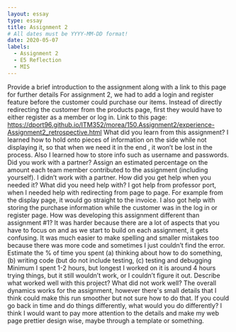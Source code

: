 ```yaml
---
layout: essay
type: essay
title: Assignment 2
# All dates must be YYYY-MM-DD format!
date: 2020-05-07
labels:
  - Assignment 2
  - E5 Reflection
  - MIS
---
```


Provide a brief introduction to the assignment along with a link to this page for further details
  For assignment 2, we had to add a login and register feature before the customer could purchase our items. Instead of directly redirecting the customer from the products page, first they would have to either register as a member or log in. 
  Link to this page: https://dport96.github.io/ITM352/morea/150.Assignment2/experience-Assignment2_retrospective.html
What did you learn from this assignment?
  I learned how to hold onto pieces of information on the side while not displaying it, so that when we need it in the end , it won’t be lost in the process. Also I learned how to store info such as username and passwords. 
Did you work with a partner? Assign an estimated percentage on the amount each team member contributed to the assignment (including yourself).
  I  didn’t work with a partner. 
How did you get help when you needed it? What did you need help with?
  I got help from professor port, when I needed help with redirecting from page to page. For example from the display page, it would go straight to the invoice. I also got help with storing the purchase information while the customer was in the log in or register page. 
How was developing this assignment different than assignment #1?
  It was harder because there are a lot of aspects that you have to focus on and as we start to build on each assignment, it gets confusing. It was much easier to make spelling and smaller mistakes too because there was more code and sometimes I just couldn’t find the error. 
Estimate the % of time you spent (a) thinking about how to do something, (b) writing code (but do not include testing, (c) testing and debugging
  Minimum I spent 1-2 hours, but longest I worked on it is around 4 hours trying things, but it still wouldn’t work, or I couldn’t figure it out.
Describe what worked well with this project? What did not work well?
  The overall dynamics works for the assignment, however there's small details that I think could make this run smoother but not sure how to do that. 
If you could go back in time and do things differently, what would you do differently?
  I think I would want to pay more attention to the details and make my web page prettier design wise, maybe through a template or something. 

